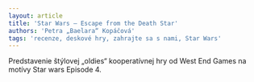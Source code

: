 ```yaml
---
layout: article
title: 'Star Wars – Escape from the Death Star'
authors: 'Petra „Baelara“ Kopáčová'
tags: 'recenze, deskové hry, zahrajte sa s nami, Star Wars'
---
```


Predstavenie štýlovej „oldies“ kooperatívnej hry od West End Games na motívy Star wars Episode 4.
